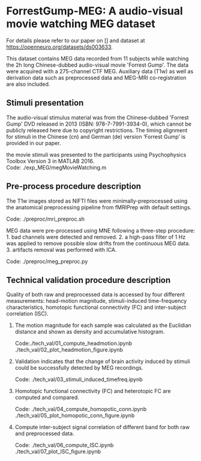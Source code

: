 # ForrestGump-MEG: A audio-visual movie watching MEG dataset

For details please refer to our paper on [] and dataset at https://openneuro.org/datasets/ds003633.

This dataset contains MEG data recorded from 11 subjects while watching the 2h long Chinese-dubbed audio-visual movie 'Forrest Gump'. The data were acquired with a 275-channel CTF MEG. Auxiliary data (T1w) as well as derivation data such as preprocessed data and MEG-MRI co-registration are also included. 


## Stimuli presentation

The audio-visual stimulus material was from the Chinese-dubbed 'Forrest Gump' DVD released in 2013 (ISBN: 978-7-7991-3934-0), which cannot be publicly released here due to copyright restrictions. The timing alignment for stimuli in the Chinese (cn) and German (de) version ‘Forrest Gump’ is provided in our paper. 

the movie stimuli was presented to the participants using Psychophysics Toolbox Version 3 in MATLAB 2016.  
  Code: ./exp_MEG/megMovieWatching.m


## Pre-process procedure description

The T1w images stored as NIFTI files were minimally-preprocessed using the anatomical preprocessing pipeline from fMRIPrep with default settings. 
  
  Code: ./preproc/mri_preproc.sh

MEG data were pre-processed using MNE following a three-step procedure: 1. bad channels were detected and removed. 2. a high-pass filter of 1 Hz was applied to remove possible slow drifts from the continuous MEG data. 3. artifacts removal was performed with ICA.
  
  Code: ./preproc/meg_preproc.py


## Technical validation procedure description

Quality of both raw and preprocessed data is accessed by four different measurements: head-motion magnitude, stimuli-induced time-frequency characteristics, homotopic functional connectivity (FC) and inter-subject correlation (ISC). 

1. The motion magnitude for each sample was calculated as the Euclidian distance and shown as density and accumulative histogram.
   
   Code:./tech_val/01_compute_headmotion.ipynb
        ./tech_val/02_plot_headmotion_figure.ipynb
   
2. Validation indicates that the change of brain activity induced by stimuli could be successfully detected by MEG recordings.

   Code: ./tech_val/03_stimuli_induced_timefreq.ipynb

3. Homotopic functional connectivity (FC) and heterotopic FC are computed and compared.

   Code: ./tech_val/04_compute_homopotic_conn.ipynb
         ./tech_val/05_plot_homopotic_conn_figure.ipynb

4. Compute inter-subject signal correlation of different band for both raw and preprocessed data.

   Code: ./tech_val/06_compute_ISC.ipynb
         ./tech_val/07_plot_ISC_figure.ipynb
